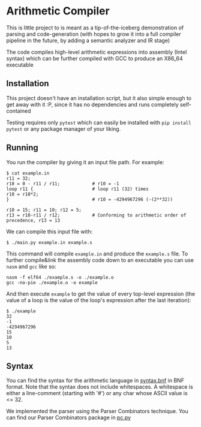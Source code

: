 # Arithmetic Compiler
This is little project to is meant as a tip-of-the-iceberg demonstration 
of parsing and code-generation (with hopes to grow it into a full compiler
pipeline in the future, by adding a semantic analyzer and IR stage)

The code compiles high-level arithmetic expressions into assembly (Intel syntax)
which can be further compiled with GCC to produce an X86_64 executable

## Installation
This project doesn't have an installation script, but it also simple
enough to get away with it :P, since it has no dependencies and runs 
completely self-contained

Testing requires only `pytest` which can easily be installed with 
`pip install pytest` or any package manager of your liking.

## Running
You run the compiler by giving it an input file path. For example:

```
$ cat example.in
r11 = 32;
r10 = 0 - r11 / r11;            # r10 = -1
loop r11 {                      # loop r11 (32) times
r10 = r10*2;
}                               # r10 = -4294967296 (-(2**32))

r10 = 15; r11 = 10; r12 = 5;
r13 = r10-r11 / r12;            # Conforming to arithmetic order of precedence, r13 = 13
```

We can compile this input file with:
```
$ ./main.py example.in example.s
```

This command will compile `example.in` and produce the `example.s` file. 
To further compile&link the assembly code down to an executable you can use
`nasm` and `gcc` like so:
```
nasm -f elf64 ./example.s -o ./example.o
gcc -no-pie ./example.o -o example
``` 

And then execute `example` to get the value of every top-level expression (the value of a loop
is the value of the loop's expression after the last iteration):
```
$ ./example 
32
-1
-4294967296
15
10
5
13
```

## Syntax

You can find the syntax for the arithmetic language in [syntax.bnf](compiler/syntax.bnf) in BNF format. 
Note that the syntax does not include whitespaces. A whitespace is either a line-comment 
(starting with '#') or any char whose ASCII value is <= 32.

We implemented the parser using the Parser Combinators technique. You can find our Parser 
Combinators package in [pc.py](infra/pc.py)

